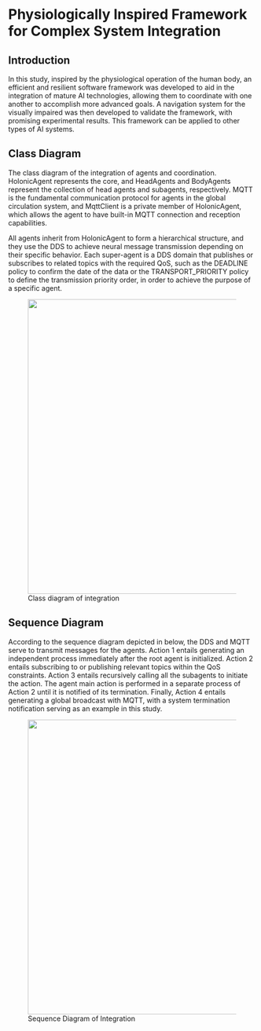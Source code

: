# Physiologically Inspired Framework for Complex System Integration



## Introduction
In this study, inspired by the physiological operation of the human body, an efficient and resilient software framework was developed to aid in the integration of mature AI technologies, allowing them to coordinate with one another to accomplish more advanced goals. A navigation system for the visually impaired was then developed to validate the framework, with promising experimental results. This framework can be applied to other types of AI systems.


## Class Diagram
The class diagram of the integration of agents and coordination. HolonicAgent represents the core, and HeadAgents and BodyAgents represent the collection of head agents and subagents, respectively. MQTT is the fundamental communication protocol for agents in the global circulation system, and MqttClient is a private member of HolonicAgent, which allows the agent to have built-in MQTT connection and reception capabilities.

All agents inherit from HolonicAgent to form a hierarchical structure, and they use the DDS to achieve neural message transmission depending on their specific behavior. Each super-agent is a DDS domain that publishes or subscribes to related topics with the required QoS, such as the DEADLINE policy to confirm the date of the data or the TRANSPORT_PRIORITY policy to define the transmission priority order, in order to achieve the purpose of a specific agent.
<figure>
    <img src="https://i.imgur.com/9vIa7JH.png" width="600">
    <figcaption>Class diagram of integration</figcaption>
</figure>


## Sequence Diagram
According to the sequence diagram depicted in below, the DDS and MQTT serve to transmit messages for the agents. Action 1 entails generating an independent process immediately after the root agent is initialized. Action 2 entails subscribing to or publishing relevant topics within the QoS constraints. Action 3 entails recursively calling all the subagents to initiate the action. The agent main action is performed in a separate process of Action 2 until it is notified of its termination. Finally, Action 4 entails generating a global broadcast with MQTT, with a system termination notification serving as an example in this study.

<figure>
    <img src="https://i.imgur.com/6lA3w1X.png" width="600">
    <figcaption>Sequence Diagram of Integration</figcaption>
</figure>
